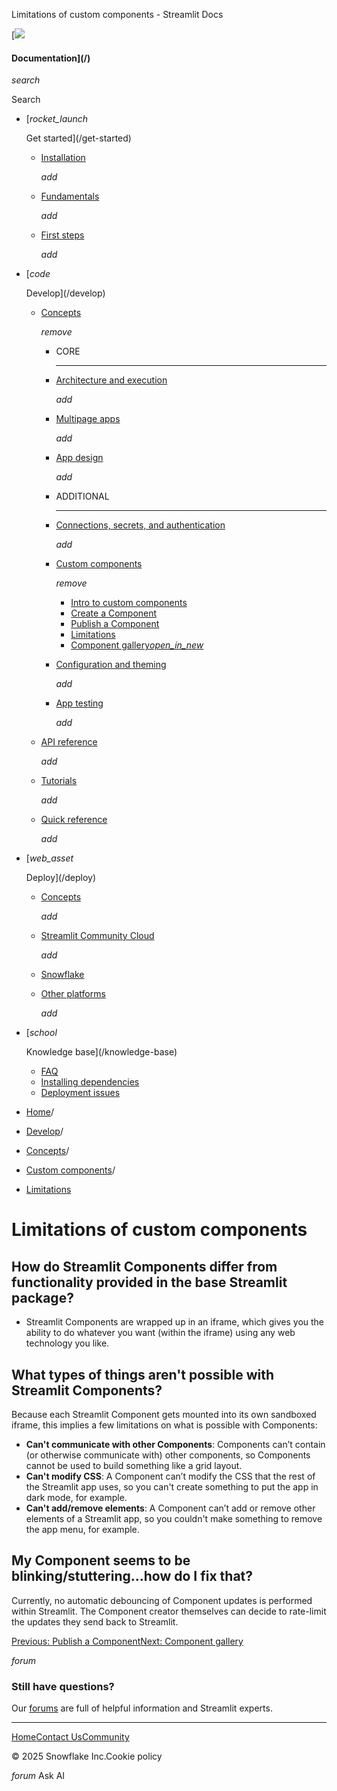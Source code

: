 ﻿Limitations of custom components - Streamlit Docs

[![](/logo.svg)

#### Documentation](/)

*search*

Search

* [*rocket\_launch*

  Get started](/get-started)
  + [Installation](/get-started/installation)

    *add*
  + [Fundamentals](/get-started/fundamentals)

    *add*
  + [First steps](/get-started/tutorials)

    *add*
* [*code*

  Develop](/develop)
  + [Concepts](/develop/concepts)

    *remove*

    - CORE

      ---
    - [Architecture and execution](/develop/concepts/architecture)

      *add*
    - [Multipage apps](/develop/concepts/multipage-apps)

      *add*
    - [App design](/develop/concepts/design)

      *add*
    - ADDITIONAL

      ---
    - [Connections, secrets, and authentication](/develop/concepts/connections)

      *add*
    - [Custom components](/develop/concepts/custom-components)

      *remove*

      * [Intro to custom components](/develop/concepts/custom-components/intro)
      * [Create a Component](/develop/concepts/custom-components/create)
      * [Publish a Component](/develop/concepts/custom-components/publish)
      * [Limitations](/develop/concepts/custom-components/limitations)
      * [Component gallery*open\_in\_new*](https://streamlit.io/components)
    - [Configuration and theming](/develop/concepts/configuration)

      *add*
    - [App testing](/develop/concepts/app-testing)

      *add*
  + [API reference](/develop/api-reference)

    *add*
  + [Tutorials](/develop/tutorials)

    *add*
  + [Quick reference](/develop/quick-reference)

    *add*
* [*web\_asset*

  Deploy](/deploy)
  + [Concepts](/deploy/concepts)

    *add*
  + [Streamlit Community Cloud](/deploy/streamlit-community-cloud)

    *add*
  + [Snowflake](/deploy/snowflake)
  + [Other platforms](/deploy/tutorials)

    *add*
* [*school*

  Knowledge base](/knowledge-base)
  + [FAQ](/knowledge-base/using-streamlit)
  + [Installing dependencies](/knowledge-base/dependencies)
  + [Deployment issues](/knowledge-base/deploy)

* [Home](/)/
* [Develop](/develop)/
* [Concepts](/develop/concepts)/
* [Custom components](/develop/concepts/custom-components)/
* [Limitations](/develop/concepts/custom-components/limitations)

Limitations of custom components
================================

How do Streamlit Components differ from functionality provided in the base Streamlit package?
---------------------------------------------------------------------------------------------

* Streamlit Components are wrapped up in an iframe, which gives you the ability to do whatever you want (within the iframe) using any web technology you like.

What types of things aren't possible with Streamlit Components?
---------------------------------------------------------------

Because each Streamlit Component gets mounted into its own sandboxed iframe, this implies a few limitations on what is possible with Components:

* **Can't communicate with other Components**: Components can’t contain (or otherwise communicate with) other components, so Components cannot be used to build something like a grid layout.
* **Can't modify CSS**: A Component can’t modify the CSS that the rest of the Streamlit app uses, so you can't create something to put the app in dark mode, for example.
* **Can't add/remove elements**: A Component can’t add or remove other elements of a Streamlit app, so you couldn't make something to remove the app menu, for example.

My Component seems to be blinking/stuttering...how do I fix that?
-----------------------------------------------------------------

Currently, no automatic debouncing of Component updates is performed within Streamlit. The Component creator themselves can decide to rate-limit the updates they send back to Streamlit.

[Previous: Publish a Component](/develop/concepts/custom-components/publish)[Next: Component gallery](https://streamlit.io/components)

*forum*

### Still have questions?

Our [forums](https://discuss.streamlit.io) are full of helpful information and Streamlit experts.

---

[Home](/)[Contact Us](mailto:hello@streamlit.io?subject=Contact%20from%20documentation%20)[Community](https://discuss.streamlit.io)

© 2025 Snowflake Inc.Cookie policy

*forum* Ask AI
